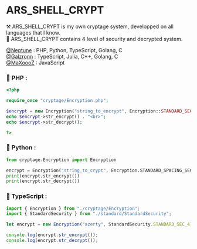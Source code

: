 # ARS_SHELL_CRYPT

⚒ ARS_SHELL_CRYPT is my own cryptage system, developped on all languages that I know.  
🔐 ARS_SHELL_CRYPT contains 4 level of security and decrypted system.  


[@Neptune](https://github.com/Neptune-Dev) : PHP, Python, TypeScript, Golang, C <br>
[@Galzronn](https://github.com/Galzronn) : TypeScript, Julia, C++, Golang, C <br>
[@MaXoooZ](https://github.com/max-xoo) : JavaScript  
  
### 📌 PHP :
```php
<?php

require_once "cryptage/Encryption.php";

$encrypt = new Encryption("string_to_encrypt", Encryption::STANDARD_SEC_1);
echo $encrypt->str_encrypt() . "<br>";
echo $encrypt->str_decrypt();

?>
```
  
### 📌 Python :  
```python
from cryptage.Encryption import Encryption

encrypt = Encryption("string_to_crypt", Encryption.STANDARD_SPACING_SEC_1)
print(encrypt.str_encrypt())
print(encrypt.str_decrypt())
```
  
### 📌 TypeScript :
```typescript
import { Encryption } from "./cryptage/Encryption";
import { StandardSecurity } from "./standard/StandardSecurity";

let encrypt = new Encryption("azerty", StandardSecurity.STANDARD_SEC_4);

console.log(encrypt.str_encrypt());
console.log(encrypt.str_decrypt());
```
